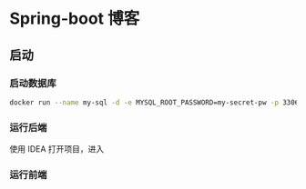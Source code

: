 # Spring-boot 博客

## 启动 

### 启动数据库

```bash
docker run --name my-sql -d -e MYSQL_ROOT_PASSWORD=my-secret-pw -p 3306:3306 -v /Users/wenzhe/java-repos/demo1/mysql:/var/lib/mysql mysql
```

### 运行后端

使用 IDEA 打开项目，进入

### 运行前端
